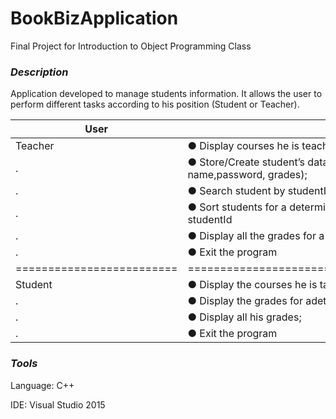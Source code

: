 # **BookBizApplication**
Final Project for Introduction to Object Programming Class


### *Description*
Application developed to manage students information. It allows the user to perform different tasks according to his position (Student or
Teacher). 

User| Operations
------------ | -------------
Teacher| ● Display courses he is teaching;
 .|● Store/Create student’s data (studentId, first name, last name,password, grades);
  .|● Search student by studentId, first name, last name, or full name;
 .|● Sort students for a determined course by ascending order of studentId
 .|● Display all the grades for a determined course;
.|● Exit the program
=========================|===================================================
Student| ● Display the courses he is taking;
.|● Display the grades for adetermined course
.|● Display all his grades;
.|● Exit the program


### *Tools*
Language: C++

IDE: Visual Studio 2015



